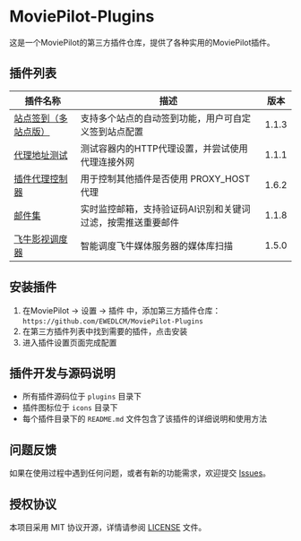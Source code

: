 # MoviePilot-Plugins

这是一个MoviePilot的第三方插件仓库，提供了各种实用的MoviePilot插件。

## 插件列表

| 插件名称 | 描述 | 版本 |
| --- | --- | --- |
| [站点签到（多站点版）](./plugins/dzdsingnin/README.md) | 支持多个站点的自动签到功能，用户可自定义签到站点配置 | 1.1.3 |
| [代理地址测试](./plugins/proxytest/README.md) | 测试容器内的HTTP代理设置，并尝试使用代理连接外网 | 1.1.1 |
| [插件代理控制器](./plugins/proxycontroller/README.md) |用于控制其他插件是否使用 PROXY_HOST 代理 | 1.6.2 |
| [邮件集](./plugins/yjj/README.md) |实时监控邮箱，支持验证码AI识别和关键词过滤，按需推送重要邮件| 1.1.8 |
| [飞牛影视调度器](./plugins/fnmvscheduler/README.md) |智能调度飞牛媒体服务器的媒体库扫描| 1.5.0 |
## 安装插件

1. 在MoviePilot -> 设置 -> 插件 中，添加第三方插件仓库：`https://github.com/EWEDLCM/MoviePilot-Plugins`
2. 在第三方插件列表中找到需要的插件，点击安装
3. 进入插件设置页面完成配置

## 插件开发与源码说明

- 所有插件源码位于 `plugins` 目录下
- 插件图标位于 `icons` 目录下
- 每个插件目录下的 `README.md` 文件包含了该插件的详细说明和使用方法

## 问题反馈

如果在使用过程中遇到任何问题，或者有新的功能需求，欢迎提交 [Issues](https://github.com/EWEDLCM/MoviePilot-Plugins/issues)。

## 授权协议

本项目采用 MIT 协议开源，详情请参阅 [LICENSE](./LICENSE) 文件。 
